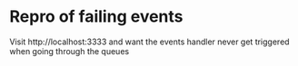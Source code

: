 # Repro of failing events

Visit http://localhost:3333 and want the events handler never get triggered when going through the queues
